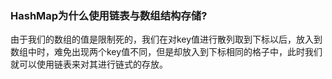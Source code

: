 ### HashMap为什么使用链表与数组结构存储?

由于我们的数组的值是限制死的，我们在对key值进行散列取到下标以后，放入到数组中时，难免出现两个key值不同，但是却放入到下标相同的格子中，此时我们就可以使用链表来对其进行链式的存放。
